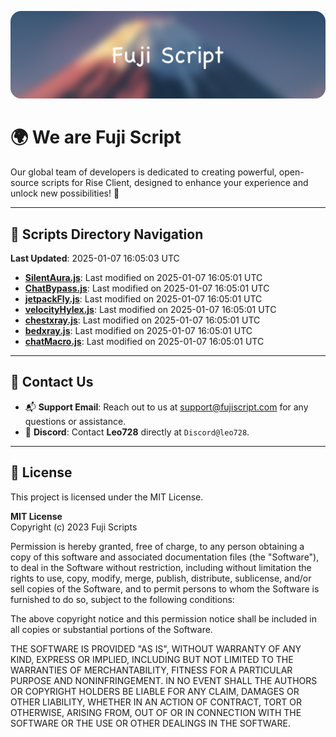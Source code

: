 ![Banner](.github/b.webp)

# 🌍 **We are Fuji Script**

Our global team of developers is dedicated to creating powerful, open-source scripts for Rise Client, designed to enhance your experience and unlock new possibilities! 🌟

---
<!-- SCRIPTS_NAVIGATION_START -->
## 📂 **Scripts Directory Navigation**

**Last Updated**: 2025-01-07 16:05:03 UTC

- **[SilentAura.js](scripts/SilentAura.js)**: Last modified on 2025-01-07 16:05:01 UTC
- **[ChatBypass.js](scripts/ChatBypass.js)**: Last modified on 2025-01-07 16:05:01 UTC
- **[jetpackFly.js](scripts/jetpackFly.js)**: Last modified on 2025-01-07 16:05:01 UTC
- **[velocityHylex.js](scripts/velocityHylex.js)**: Last modified on 2025-01-07 16:05:01 UTC
- **[chestxray.js](scripts/chestxray.js)**: Last modified on 2025-01-07 16:05:01 UTC
- **[bedxray.js](scripts/bedxray.js)**: Last modified on 2025-01-07 16:05:01 UTC
- **[chatMacro.js](scripts/chatMacro.js)**: Last modified on 2025-01-07 16:05:01 UTC

<!-- SCRIPTS_NAVIGATION_END -->

---

## 💬 **Contact Us**  
- 📬 **Support Email**: Reach out to us at [support@fujiscript.com](mailto:support@fujiscript.com) for any questions or assistance.  
- 💬 **Discord**: Contact **Leo728** directly at `Discord@leo728`.

---

## 📜 **License**

This project is licensed under the MIT License.  

**MIT License**  
Copyright (c) 2023 Fuji Scripts  

Permission is hereby granted, free of charge, to any person obtaining a copy of this software and associated documentation files (the "Software"), to deal in the Software without restriction, including without limitation the rights to use, copy, modify, merge, publish, distribute, sublicense, and/or sell copies of the Software, and to permit persons to whom the Software is furnished to do so, subject to the following conditions:  

The above copyright notice and this permission notice shall be included in all copies or substantial portions of the Software.  

THE SOFTWARE IS PROVIDED "AS IS", WITHOUT WARRANTY OF ANY KIND, EXPRESS OR IMPLIED, INCLUDING BUT NOT LIMITED TO THE WARRANTIES OF MERCHANTABILITY, FITNESS FOR A PARTICULAR PURPOSE AND NONINFRINGEMENT. IN NO EVENT SHALL THE AUTHORS OR COPYRIGHT HOLDERS BE LIABLE FOR ANY CLAIM, DAMAGES OR OTHER LIABILITY, WHETHER IN AN ACTION OF CONTRACT, TORT OR OTHERWISE, ARISING FROM, OUT OF OR IN CONNECTION WITH THE SOFTWARE OR THE USE OR OTHER DEALINGS IN THE SOFTWARE.  
